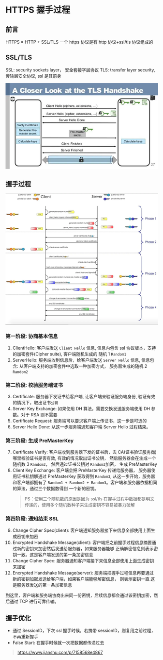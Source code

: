 # HTTPS 握手过程

## 前言

HTTPS = HTTP + SSL/TLS 一个 https 协议是有 http 协议+ssl/tls 协议组成的

## SSL/TLS

SSL: security sockets layer， 安全套接字层协议 TLS: transfer layer security, 传输层安全协议, ssl 是其前身

![](./shake-handle/https-shake-handle.webp)

## 握手过程

![](./shake-handle/https-processing.webp)

### 第一阶段: 协商基本信息

1. ClientHello: 客户端发送 `Client Hello` 信息, 信息内包含 ssl 协议版本，支持的加密套件(Cipher suite), 客户端随机生成的
   随机 1 `Random1`
2. ServerHello: 服务端收到信息后，给客户端发送 `Server Hello` 信息, 信息包含: 从客户端支持的加密套件中选取一种加密方式，
   服务器生成的随机 2 `Random2`

### 第二阶段: 校验服务端证书

3. Certificate: 服务器下发证书给客户端, 让客户端来验证服务端身份, 验证有效的情况下，取出证书`公钥`
4. Server Key Exchange: 如果使用 DH 算法，需要交换发送服务端使用 DH 参数。对于 RSA 则不需要
5. Certificate Request: 服务端可以要求客户端上传证书，这一步是可选的
6. Server Hello Done: 从这一步服务端通知客户端 Server Hello 过程结束。

### 第三阶段: 生成 PreMasterKey

7. Certificate Verify: 客户端收到服务器下发的证书后，去 CA(证书验证服务商)哪里校验证书是否有效, 有效的情况取出证书公钥，
   然后服务器会在生成一个随机数 3 `Random3`， 然后通过证书公钥对 `Random3`加密， 生成 PreMasterKey
8. Client Key Exchange: 客户端会把 PreMasterKey 传递给服务器， 服务器使用证书私钥解通过 PreMasterKey 获取得到 `Random3`,
   从这一步开始，服务器和客户端都拥有了 `Random1 + Random2 + Random3`。客户端和服务器依据相同的算法，通过三个数据数得到
   一个新的密钥。
   > PS：使用三个随机数的原因是因为 ssl/tls 在握手过程中数据都是明文传递的，使用多个随机数种子来生成密钥不容易被暴力破解

### 第四阶段: 通知结束 SSL

9. Change Cipher Spec(client): 客户端通知服务器接下来信息全部使用上面生成密钥来加密
10. Encrypted Handshake Message(client): 客户端把之前握手过程信息摘要通过新的密钥来加密然后发送给服务器，如果服务器能够
    正确解密信息则表示密钥一致。这是客户端发送的第一条加密信息
11. Change Cipher Spec: 服务器通知客户端接下来信息全部使用上面生成密钥来加密
12. Encrypted Handshake Message(server): 服务端把握手过程信息再要通过新的密钥加密发送给客户端，如果客户端能够解密信息，
    则表示密钥一直.这是服务器发送的第一条加密信息

到这里，客户端和服务端协商出来同一份密钥，后续信息都会通过该密钥加密，然后通过 TCP 进行可靠传输。

## 握手优化

- 通过 SessionID，下次 ssl 握手时候，若携带 sessionID，则复用之前过程，不再重新握手
- False Start: 在握手时候就一次把数据都传递过去

> https://www.jianshu.com/p/7158568e4867
